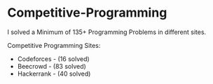# Competitive-Programming

I solved a Minimum of 135+ Programming Problems in different sites.

Competitive Programming Sites:

   * Codeforces   - (16 solved)
   * Beecrowd     - (83 solved)
   * Hackerrank   - (40 solved)
 
